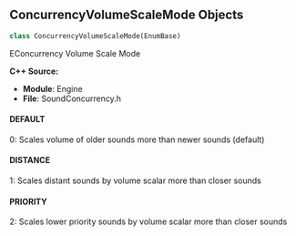 ## ConcurrencyVolumeScaleMode Objects

```python
class ConcurrencyVolumeScaleMode(EnumBase)
```

EConcurrency Volume Scale Mode

**C++ Source:**

- **Module**: Engine
- **File**: SoundConcurrency.h

<a id="unreal.ConcurrencyVolumeScaleMode.DEFAULT"></a>

#### DEFAULT

0: Scales volume of older sounds more than newer sounds (default)

<a id="unreal.ConcurrencyVolumeScaleMode.DISTANCE"></a>

#### DISTANCE

1: Scales distant sounds by volume scalar more than closer sounds

<a id="unreal.ConcurrencyVolumeScaleMode.PRIORITY"></a>

#### PRIORITY

2: Scales lower priority sounds by volume scalar more than closer sounds

<a id="unreal.TextureSourceEncoding"></a>